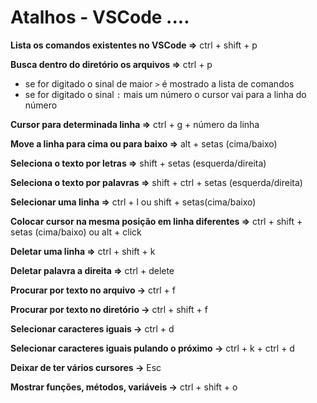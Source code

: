 # Atalhos - VSCode ....

**Lista os comandos existentes no VSCode =>** ctrl + shift + p

**Busca dentro do diretório os arquivos =>** ctrl + p

* se for digitado o sinal de maior `>` é mostrado a lista de comandos
* se for digitado o sinal `:` mais um número o cursor vai para a linha do número

**Cursor para determinada linha =>** ctrl + g + número da linha

**Move a linha para cima ou para baixo =>** alt + setas (cima/baixo)
 
**Seleciona o texto por letras =>** shift + setas (esquerda/direita)

**Seleciona o texto por palavras =>** shift + ctrl + setas (esquerda/direita)

**Selecionar uma linha =>** ctrl + l ou shift + setas(cima/baixo)

**Colocar cursor na mesma posição em linha diferentes =>** ctrl + shift + setas (cima/baixo) ou alt + click

**Deletar uma linha =>** ctrl + shift + k

**Deletar palavra a direita =>** ctrl + delete

**Procurar por texto no arquivo ->** ctrl + f

**Procurar por texto no diretório ->** ctrl + shift + f

**Selecionar caracteres iguais ->** ctrl + d

**Selecionar caracteres iguais pulando o próximo ->** ctrl + k + ctrl + d

**Deixar de ter vários cursores ->** Esc

**Mostrar funções, métodos, variáveis ->** ctrl + shift + o
